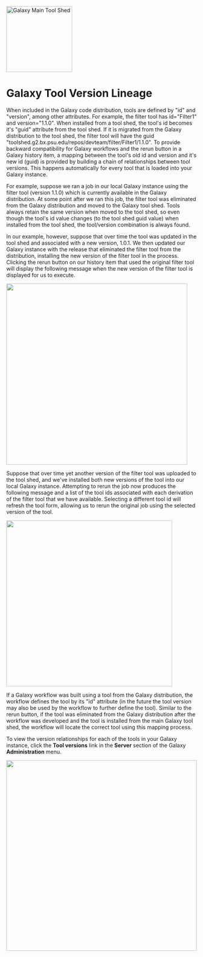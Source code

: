 <div class='center'> <a href='http://toolshed.g2.bx.psu.edu'><img src="/images/logos/ToolShed.jpg" alt="Galaxy Main Tool Shed" height="174" /></a> </div>

# Galaxy Tool Version Lineage

When included in the Galaxy code distribution, tools are defined by "id" and "version", among other attributes. For example, the filter tool has id="Filter1" and version="1.1.0". When installed from a tool shed, the tool's id becomes it's "guid" attribute from the tool shed. If it is migrated from the Galaxy distribution to the tool shed, the filter tool will have the guid "toolshed.g2.bx.psu.edu/repos/devteam/filter/Filter1/1.1.0". To provide backward compatibility for Galaxy workflows and the rerun button in a Galaxy history item, a mapping between the tool's old id and version and it's new id (guid) is provided by building a chain of relationships between tool versions. This happens automatically for every tool that is loaded into your Galaxy instance.

For example, suppose we ran a job in our local Galaxy instance using the filter tool (version 1.1.0) which is currently available in the Galaxy distribution. At some point after we ran this job, the filter tool was eliminated from the Galaxy distribution and moved to the Galaxy tool shed. Tools always retain the same version when moved to the tool shed, so even though the tool's id value changes (to the tool shed guid value) when installed from the tool shed, the tool/version combination is always found.

In our example, however, suppose that over time the tool was updated in the tool shed and associated with a new version, 1.0.1. We then updated our Galaxy instance with the release that eliminated the filter tool from the distribution, installing the new version of the filter tool in the process. Clicking the rerun button on our history item that used the original filter tool will display the following message when the new version of the filter tool is displayed for us to execute.

<img src="/galaxy-tool-version-lineage/filter_tool_new_version.png" alt="" height="479" />

Suppose that over time yet another version of the filter tool was uploaded to the tool shed, and we've installed both new versions of the tool into our local Galaxy instance. Attempting to rerun the job now produces the following message and a list of the tool ids associated with each derivation of the filter tool that we have available. Selecting a different tool id will refresh the tool form, allowing us to rerun the original job using the selected version of the tool.

<img src="/galaxy-tool-version-lineage/filter_tool_multiple_versions.png" alt="" height="439" />

If a Galaxy workflow was built using a tool from the Galaxy distribution, the workflow defines the tool by its "id" attribute (in the future the tool version may also be used by the workflow to further define the tool). Similar to the rerun button, if the tool was eliminated from the Galaxy distribution after the workflow was developed and the tool is installed from the main Galaxy tool shed, the workflow will locate the correct tool using this mapping process.

To view the version relationships for each of the tools in your Galaxy instance, click the **Tool versions** link in the **Server** section of the Galaxy **Administration** menu.

<img src="/galaxy-tool-version-lineage/tool_versions.png" alt="" height="504" />
